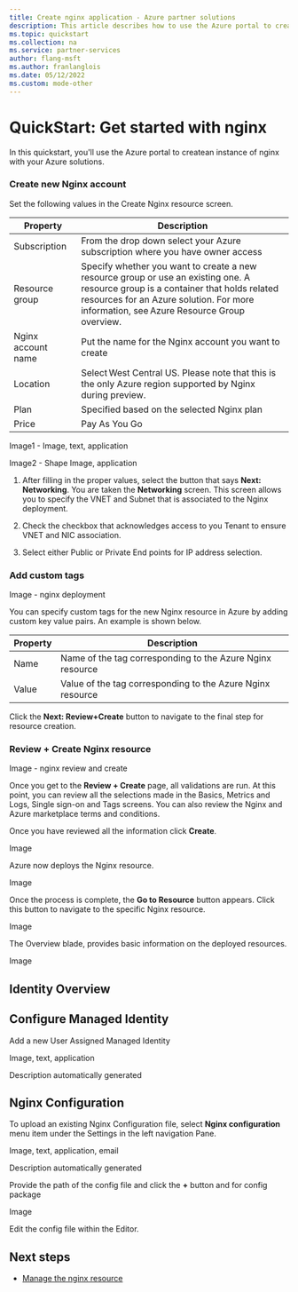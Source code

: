 ```yaml
---
title: Create nginx application - Azure partner solutions
description: This article describes how to use the Azure portal to create an instance of nginx.
ms.topic: quickstart
ms.collection: na
ms.service: partner-services
author: flang-msft
ms.author: franlanglois
ms.date: 05/12/2022
ms.custom: mode-other
---
```


# QuickStart: Get started with nginx

In this quickstart, you'll use the Azure portal to createan instance of nginx with your Azure solutions.

### Create new Nginx account 

Set the following values in the Create Nginx resource screen.

| Property  | Description |
|---------|---------|
| Subscription     | From the drop down select your Azure subscription where you have owner access        |
| Resource group     | Specify whether you want to create a new resource group or use an existing one. A resource group is a container that holds related resources for an Azure solution. For more information, see Azure Resource Group overview.          |
| Nginx account name  | Put the name for the Nginx account you want to create         |
| Location | Select West Central US. Please note that this is the only Azure region supported by Nginx during preview.          |
| Plan     |    Specified based on the selected Nginx plan      |
| Price    |     Pay As You Go     |

Image1 - Image, text, application

Image2 - Shape  Image, application

1. After filling in the proper values, select the button  that says **Next: Networking**. You are taken the **Networking** screen.  This screen allows you to specify the VNET and Subnet that is associated to the Nginx deployment.  

1. Check the checkbox that acknowledges access to you Tenant to ensure VNET and NIC association. 

1. Select either Public or Private End points for IP address selection.

### Add custom tags 

Image - nginx deployment 

You can specify custom tags for the new Nginx resource in Azure by adding custom key value pairs. An example is shown below.

| Property | Description |
|----------| -------------|
|Name | Name of the tag corresponding to the Azure Nginx resource |
| Value | Value of the tag corresponding to the Azure Nginx resource |

Click the **Next: Review+Create** button to navigate to the final step for resource creation. 

### Review + Create Nginx resource

Image - nginx review and create

Once you get to the **Review + Create** page, all validations are run. At this point, you can review all the selections made in the Basics, Metrics and Logs, Single sign-on and Tags screens. You can also review the Nginx and Azure marketplace terms and conditions.  

Once you have reviewed all the information click **Create**. 

Image

Azure now deploys the Nginx resource. 

Image 

Once the process is complete, the **Go to Resource** button appears. Click this button to navigate to the specific Nginx resource.

Image 

The Overview blade, provides basic information on the deployed resources. 

Image


## Identity Overview  

## Configure Managed Identity 

Add a new User Assigned Managed Identity  

 

 

 

Image, text, application

Description automatically generated 

 

 

## Nginx Configuration 

To upload an existing Nginx Configuration file,  select **Nginx configuration** menu item under the Settings in the left navigation Pane. 

Image, text, application, email

Description automatically generated 

Provide the path of the config file and click the **+** button and for config package 

 

 

 

 

 

Image



Edit the config file within the Editor. 
## Next steps

- [Manage the nginx resource](nginx-manage.md)
